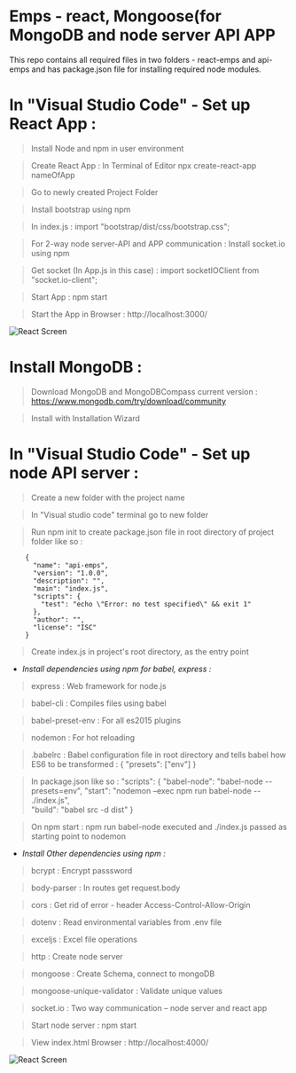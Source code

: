# Emps - react, Mongoose(for MongoDB and node server API APP
This repo contains all required files in two folders - react-emps and api-emps and has package.json file for installing required node modules.


# **In "Visual Studio Code"  - Set up React App :**

> Install Node and npm in user environment

> Create React App : In Terminal of Editor npx create-react-app nameOfApp 

> Go to newly created Project Folder

> Install bootstrap using npm

> In index.js : import "bootstrap/dist/css/bootstrap.css";

> For 2-way node server-API  and APP communication : Install socket.io using npm

> Get socket (In App.js in this case) : import socketIOClient from "socket.io-client";

> Start App : npm start 

> Start the App in Browser : http://localhost:3000/

![React Screen](/public/react-screen.png)


# **Install MongoDB :**

> Download MongoDB and MongoDBCompass current version : https://www.mongodb.com/try/download/community

> Install with Installation Wizard 
		
	
# **In "Visual Studio Code"  - Set up node API server :**

> Create a new folder with the project name

> In "Visual studio code" terminal go to new folder 

> Run npm init to create package.json file in root directory of project folder like so :

		{
		  "name": "api-emps",
		  "version": "1.0.0",
		  "description": "",
		  "main": "index.js",
		  "scripts": {
			"test": "echo \"Error: no test specified\" && exit 1"
		  },
		  "author": "",
		  "license": "ISC"
		}


> Create index.js in project's root directory, as the entry point

- *Install dependencies using npm for babel, express :*

> express : Web framework for node.js

> babel-cli : Compiles files using babel

> babel-preset-env : For all es2015 plugins	

> nodemon : For hot reloading 

> .babelrc : Babel configuration file in root directory and tells babel how ES6 to be transformed :
	{
		"presets": ["env"]
	}

> In package.json like so :
		  "scripts": 
			{
			"babel-node": "babel-node --presets=env",
			"start": "nodemon –exec
			npm run babel-node -- ./index.js",   
			"build": "babel src -d dist"
			}

> On npm start : npm run babel-node executed and ./index.js passed as starting point to nodemon 

- *Install Other dependencies using npm :*

> bcrypt : Encrypt passsword

> body-parser : In routes get request.body 

> cors : Get rid of error - header Access-Control-Allow-Origin

> dotenv : Read environmental variables from .env file

> exceljs : Excel file operations

> http : Create node server

> mongoose : Create Schema, connect to mongoDB

> mongoose-unique-validator : Validate unique values 

> socket.io : Two way communication – node server and react app

> Start node server : npm start

> View index.html Browser : http://localhost:4000/	

![React Screen](/public/react-screen.png)

